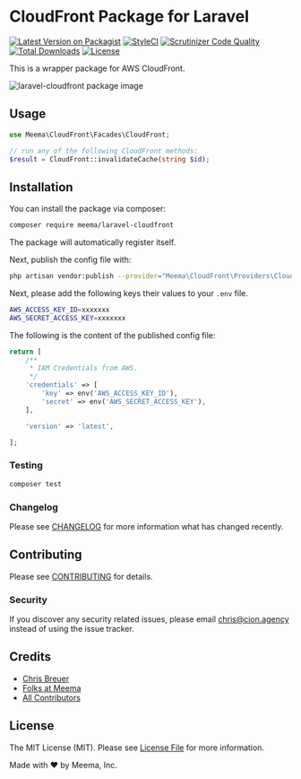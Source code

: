 # CloudFront Package for Laravel

[![Latest Version on Packagist](https://img.shields.io/packagist/v/meema/laravel-cloudfront.svg?style=flat-square)](https://packagist.org/packages/meema/laravel-cloudfront)
[![StyleCI](https://github.styleci.io/repos/264578171/shield?branch=master)](https://github.styleci.io/repos/264578171)
[![Scrutinizer Code Quality](https://scrutinizer-ci.com/g/meemaio/laravel-cloudfront/badges/quality-score.png?b=master)](https://scrutinizer-ci.com/g/meemaio/laravel-cloudfront/?branch=master)
[![Total Downloads](https://img.shields.io/packagist/dt/meema/laravel-cloudfront.svg?style=flat-square)](https://packagist.org/packages/meema/laravel-cloudfront)
[![License](https://img.shields.io/github/license/meemaio/laravel-cloudfront.svg?style=flat-square)](https://github.com/meemaio/laravel-cloudfront/blob/master/LICENSE.md)
<!-- [[![Test](https://github.com/meemaio/laravel-cloudfront/workflows/Test/badge.svg?branch=master)](https://github.com/meemaio/laravel-cloudfront/actions) -->
<!-- [[![Build Status](wip)](ghactions) -->

This is a wrapper package for AWS CloudFront.

![laravel-cloudfront package image](https://banners.beyondco.de/Media%20Converter.png?theme=light&packageManager=composer+require&packageName=meema%2Flaravel-cloudfront&pattern=floatingCogs&style=style_1&description=Easily+%26+quickly+integrate+your+application+with+AWS+CloudFront.&md=1&showWatermark=1&fontSize=125px&images=video-camera&widths=350)

## Usage

``` php
use Meema\CloudFront\Facades\CloudFront;

// run any of the following CloudFront methods:
$result = CloudFront::invalidateCache(string $id);
```

## Installation

You can install the package via composer:

```bash
composer require meema/laravel-cloudfront
```

The package will automatically register itself.

Next, publish the config file with:

```bash
php artisan vendor:publish --provider="Meema\CloudFront\Providers\CloudFrontServiceProvider" --tag="config"
```

Next, please add the following keys their values to your `.env` file.

```bash
AWS_ACCESS_KEY_ID=xxxxxxx
AWS_SECRET_ACCESS_KEY=xxxxxxx
```

The following is the content of the published config file:

```php
return [
    /**
     * IAM Credentials from AWS.
     */
    'credentials' => [
        'key' => env('AWS_ACCESS_KEY_ID'),
        'secret' => env('AWS_SECRET_ACCESS_KEY'),
    ],

    'version' => 'latest',

];
```

### Testing

``` bash
composer test
```

### Changelog

Please see [CHANGELOG](CHANGELOG.md) for more information what has changed recently.

## Contributing

Please see [CONTRIBUTING](CONTRIBUTING.md) for details.

### Security

If you discover any security related issues, please email chris@cion.agency instead of using the issue tracker.

## Credits

- [Chris Breuer](https://github.com/Chris1904)
- [Folks at Meema](https://github.com/meemaio)
- [All Contributors](../../contributors)

## License

The MIT License (MIT). Please see [License File](LICENSE.md) for more information.

Made with ❤️ by Meema, Inc.
